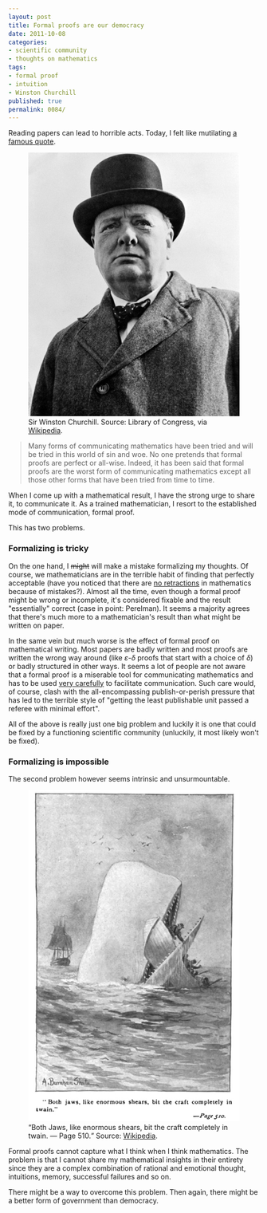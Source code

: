 ```yaml
---
layout: post
title: Formal proofs are our democracy
date: 2011-10-08
categories:
- scientific community
- thoughts on mathematics
tags:
- formal proof
- intuition
- Winston Churchill
published: true
permalink: 0084/
---
```


Reading papers can lead to horrible acts. Today, I felt like mutilating [a famous quote](http://en.wikiquote.org/wiki/Winston_Churchill#Post-war_years_.281944_-_1955.29).

<figure>
    <img alt="Sir Winston Churchill" src="/assets/2011/Sir_Winston_S_Churchill.jpg"/>
  <figcaption>
   Sir Winston Churchill. Source: Library of Congress, via <a href="http://en.wikipedia.org/wiki/File:Sir_Winston_S_Churchill.jpg">Wikipedia</a>.
  </figcaption>
</figure>

> Many forms of communicating mathematics have been tried and will be tried in this world of sin and woe. No one pretends that formal proofs are perfect or all-wise. Indeed, it has been said that formal proofs are the worst form of communicating mathematics except all those other forms that have been tried from time to time.

When I come up with a mathematical result, I have the strong urge to share it, to communicate it. As a trained mathematician, I resort to the established mode of communication, formal proof.

This has two problems.

### Formalizing is tricky

On the one hand, I <del datetime="2011-10-08T15:30:12+00:00">might</del> will make a mistake formalizing my thoughts. Of course, we mathematicians are in the terrible habit of finding that perfectly acceptable (have you noticed that there are [no retractions](http://retractionwatch.wordpress.com/category/by-subject/math-retractions/) in mathematics because of mistakes?). Almost all the time, even though a formal proof might be wrong or incomplete, it's considered fixable and the result "essentially" correct (case in point: Perelman). It seems a majority agrees that there's much more to a mathematician's result than what might be written on paper.

In the same vein but much worse is the effect of formal proof on mathematical writing. Most papers are badly written and most proofs are written the wrong way around (like $\varepsilon$-$\delta$ proofs that start with a choice of $\delta$) or badly structured in other ways. It seems a lot of people are not aware that a formal proof is a miserable tool for communicating mathematics and has to be used [very carefully](http://www.math.upenn.edu/~ghrist/preprints/ATSN.pdf) to facilitate communication. Such care would, of course, clash with the all-encompassing publish-or-perish pressure that has led to the terrible style of "getting the least publishable unit passed a referee with minimal effort".

All of the above is really just one big problem and luckily it is one that could be fixed by a functioning scientific community (unluckily, it most likely won't be fixed).

### Formalizing is impossible

The second problem however seems intrinsic and unsurmountable.

<figure>
    <img alt="Moby Dick attacking a skiff" src="/assets/2011/Moby_Dick_p510_illustration.jpg"/>
  <figcaption>
   <q>Both Jaws, like enormous shears, bit the craft completely in twain. — Page 510.</q> Source: <a href="http://en.wikipedia.org/wiki/File:Moby_Dick_p510_illustration.jpg">Wikipedia</a>.
  </figcaption>
</figure>


Formal proofs cannot capture what I think when I think mathematics. The problem is that I cannot share my mathematical insights in their entirety since they are a complex combination of rational and emotional thought, intuitions, memory, successful failures and so on.

There might be a way to overcome this problem. Then again, there might be a better form of government than democracy.
